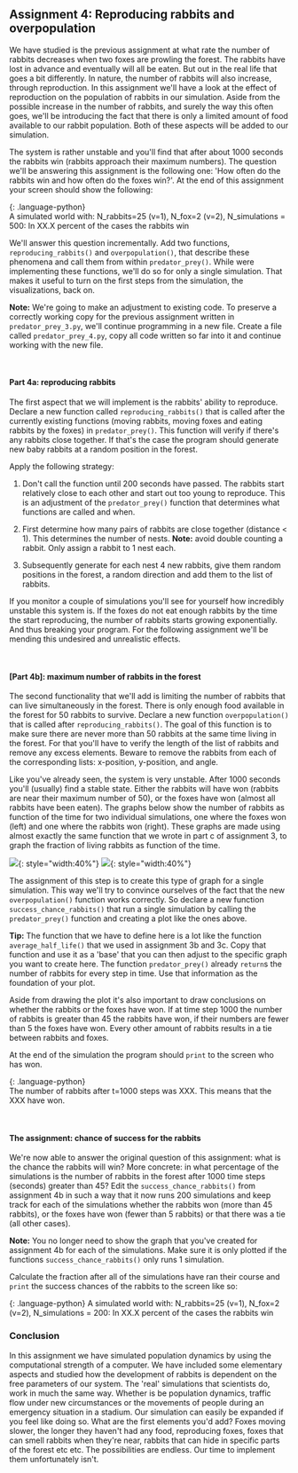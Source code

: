 
## Assignment 4: Reproducing rabbits and overpopulation

We have studied is the previous assignment at what rate the number of rabbits decreases when two foxes are prowling the forest. The rabbits have lost in advance and eventually will all be eaten. But out in the real life that goes a bit differently. In nature, the number of rabbits will also increase, through reproduction. In this assignment we'll have a look at the effect of reproduction on the population of rabbits in our simulation. Aside from the possible increase in the number of rabbits, and surely the way this often goes, we'll be introducing the fact that there is only a limited amount of food available to our rabbit population. Both of these aspects will be added to our simulation. 

The system is rather unstable and you'll find that after about 1000 seconds the rabbits win (rabbits approach their maximum numbers). The question we'll be answering this assignment is the following one: 'How often do the rabbits win and how often do the foxes win?'. At the end of this assignment your screen should show the following:

{: .language-python}   
     A simulated world with: N_rabbits=25 (v=1), N_fox=2 (v=2), N_simulations = 500:
     In XX.X percent of the cases the rabbits win

We'll answer this question incrementally. Add two functions, `reproducing_rabbits()` and `overpopulation()`, that describe these phenomena and call them from within `predator_prey()`. While were implementing these functions, we'll do so for only a single simulation. That makes it useful to turn on the first steps from the simulation, the visualizations, back on.

<b>Note:</b> We're going to make an adjustment to existing code. To preserve a correctly working copy for the previous assignment written in `predator_prey_3.py`, we'll continue programming in a new file. Create a file called `predator_prey_4.py`, copy all code written so far into it and continue working with the new file.

<br>

#### Part 4a: reproducing rabbits

The first aspect that we will implement is the rabbits' ability to reproduce. Declare a new function called `reproducing_rabbits()` that is called after the currently existing functions (moving rabbits, moving foxes and eating rabbits by the foxes) in `predator_prey()`. This function will verify if there's any rabbits close together. If that's the case the program should generate new baby rabbits at a random position in the forest.

Apply the following strategy:

  1. Don't call the function until 200 seconds have passed. The rabbits start relatively close to each other and start out too young to reproduce. This is an adjustment of the `predator_prey()` function that determines what functions are called and when.

  2. First determine how many pairs of rabbits are close together (distance < 1). This determines the number of nests. <b>Note:</b> avoid double counting a rabbit. Only assign a rabbit to 1 nest each.

  3. Subsequently generate for each nest 4 new rabbits, give them random positions in the forest, a random direction and add them to the list of rabbits.
  
If you monitor a couple of simulations you'll see for yourself how incredibly unstable this system is. If the foxes do not eat enough rabbits by the time the start reproducing, the number of rabbits starts growing exponentially. And thus breaking your program. For the following assignment we'll be mending this undesired and unrealistic effects.
  
<br>

#### [Part 4b]: maximum number of rabbits in the forest

The second functionality that we'll add is limiting the number of rabbits that can live simultaneously in the forest. There is only enough food available in the forest for 50 rabbits to survive. Declare a new function `overpopulation()` that is called after `reproducing_rabbits()`. The goal of this function is to make sure there are never more than 50 rabbits at the same time living in the forest. For that you'll have to verify the length of the list of rabbits and remove any excess elements. Beware to remove the rabbits from each of the corresponding lists: x-position, y-position, and angle.

Like you've already seen, the system is very unstable. After 1000 seconds you'll (usually) find a stable state. Either the rabbits will have won (rabbits are near their maximum number of 50), or the foxes have won (almost all rabbits have been eaten). The graphs below show the number of rabbits as function of the time for two individual simulations, one where the foxes won (left) and one where the rabbits won (right). These graphs are made using almost exactly the same function that we wrote in part c of assignment 3, to graph the fraction of living rabbits as function of the time.

 ![](DynamicaWinstVossen.png){: style="width:40%"}
 ![](DynamicaWinstKonijnen.png){: style="width:40%"}

The assignment of this step is to create this type of graph for a single simulation. This way we'll try to convince ourselves of the fact that the new `overpopulation()` function works correctly. So declare a new function `success_chance_rabbits()` that run a single simulation by calling the `predator_prey()` function and creating a plot like the ones above.

<b>Tip:</b> The function that we have to define here is a lot like the function `average_half_life()` that we used in assignment 3b and 3c. Copy that function and use it as a 'base' that you can then adjust to the specific graph you want to create here. The function `predator_prey()` already `return`s the number of rabbits for every step in time. Use that information as the foundation of your plot.

Aside from drawing the plot it's also important to draw conclusions on whether the rabbits or the foxes have won. If at time step 1000 the number of rabbits is greater than 45 the rabbits have won, if their numbers are fewer than 5 the foxes have won. Every other amount of rabbits results in a tie between rabbits and foxes.

At the end of the simulation the program should `print` to the screen who has won.

{: .language-python}   
     The number of rabbits after t=1000 steps was XXX.
     This means that the XXX have won.
   
<br>   

#### The assignment: chance of success for the rabbits

We're now able to answer the original question of this assignment: what is the chance the rabbits will win? More concrete: in what percentage of the simulations is the number of rabbits in the forest after 1000 time steps (seconds) greater than 45? Edit the `success_chance_rabbits()` from assignment 4b in such a way that it now runs 200 simulations and keep track for each of the simulations whether the rabbits won (more than 45 rabbits), or the foxes have won (fewer than 5 rabbits) or that there was a tie (all other cases).

<b>Note:</b> You no longer need to show the graph that you've created for assignment 4b for each of the simulations. Make sure it is only plotted if the functions `success_chance_rabbits()` only runs 1 simulation.

Calculate the fraction after all of the simulations have ran their course and `print` the success chances of the rabbits to the screen like so:

{: .language-python} 
     A simulated world with: N_rabbits=25 (v=1), N_fox=2 (v=2), N_simulations = 200:
     In XX.X percent of the cases the rabbits win 


### Conclusion

In this assignment we have simulated population dynamics by using the computational strength of a computer. We have included some elementary aspects and studied how the development of rabbits is dependent on the free parameters of our system. The 'real' simulations that scientists do, work in much the same way. Whether is be population dynamics, traffic flow under new circumstances or the movements of people during an emergency situation in a stadium. Our simulation can easily be expanded if you feel like doing so. What are the first elements you'd add? Foxes moving slower, the longer they haven't had any food, reproducing foxes, foxes that can smell rabbits when they're near, rabbits that can hide in specific parts of the forest etc etc. The possibilities are endless. Our time to implement them unfortunately isn't.









